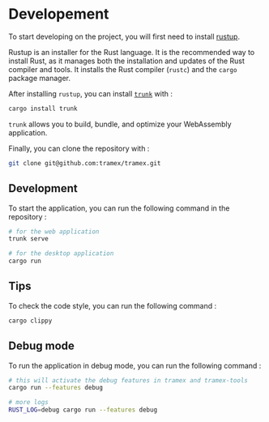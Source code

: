 # Developement

To start developing on the project, you will first need to install [rustup](https://rustup.rs/).

Rustup is an installer for the Rust language. It is the recommended way to install Rust, as it manages both the installation and updates of the Rust compiler and tools. It installs the Rust compiler (`rustc`) and the `cargo` package manager.

After installing `rustup`, you can install [`trunk`](https://trunkrs.dev/) with :

```bash
cargo install trunk
```

`trunk` allows you to build, bundle, and optimize your WebAssembly application.

Finally, you can clone the repository with :

```bash
git clone git@github.com:tramex/tramex.git
```

## Development

To start the application, you can run the following command in the repository :

```bash
# for the web application
trunk serve

# for the desktop application
cargo run
```

## Tips

To check the code style, you can run the following command :

```bash
cargo clippy
```

## Debug mode

To run the application in debug mode, you can run the following command :

```bash
# this will activate the debug features in tramex and tramex-tools
cargo run --features debug

# more logs
RUST_LOG=debug cargo run --features debug
```
